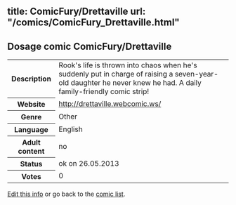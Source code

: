 title: ComicFury/Drettaville
url: "/comics/ComicFury_Drettaville.html"
---
Dosage comic ComicFury/Drettaville
-----------------------------------------

<p id="msg"></p>
<script type="text/javascript">
if (window.location.search === '?edit_info_mail=sent_ok') {
  var elem = document.getElementById("msg");
  elem.innerHTML = 'Edited information sucessfully sent for review, which is usually done daily. Thanks!';
  elem.className = 'ok';
}
</script>
<table class="comicinfo">
<tr>
<th>Description</th><td>Rook's life is thrown into chaos when he's suddenly put in charge of raising a seven-year-old daughter he never knew he had. A daily family-friendly comic strip!</td>
</tr>
<tr>
<th>Website</th><td><a href="http://drettaville.webcomic.ws/">http://drettaville.webcomic.ws/</a></td>
</tr>
<tr>
<th>Genre</th><td>Other</td>
</tr>
<tr>
<th>Language</th><td>English</td>
</tr>
<tr>
<th>Adult content</th><td>no</td>
</tr>
<tr>
<th>Status</th><td>ok on 26.05.2013</td>
</tr>
<tr>
<th>Votes</th><td>0</td>
</tr>
</table>

[Edit this info](ComicFury_Drettaville_edit.html) or go back to the [comic list](../comic-index.html).
